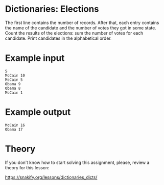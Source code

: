 # Dictionaries: Elections

The first line contains the number of records. After that, each entry contains the name of the candidate and the number of votes they got in some state. Count the results of the elections: sum the number of votes for each candidate. Print candidates in the alphabetical order.

# Example input

```
5
McCain 10
McCain 5
Obama 9
Obama 8
McCain 1
```

# Example output

```
McCain 16
Obama 17
```

# Theory

If you don't know how to start solving this assignment, please, review a theory for this lesson:

https://snakify.org/lessons/dictionaries_dicts/